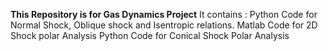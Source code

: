 **This Repository is for Gas Dynamics Project**
It contains :
Python Code for Normal Shock, Oblique shock and Isentropic relations.
Matlab Code for 2D Shock polar Analysis
Python Code for Conical Shock Polar Analysis
